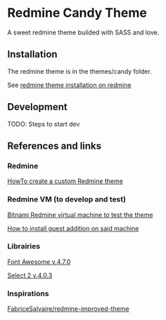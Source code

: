 # Redmine Candy Theme

A sweet redmine theme builded with SASS and love.

## Installation

The redmine theme is in the themes/candy folder.

See [redmine theme installation on redmine](http://www.redmine.org/projects/redmine/wiki/Themes)

## Development

TODO: Steps to start dev

## References and links

### Redmine

[HowTo create a custom Redmine theme](http://www.redmine.org/projects/redmine/wiki/HowTo_create_a_custom_Redmine_theme) 

### Redmine VM (to develop and test)

[Bitnami Redmine virtual machine to test the theme](https://bitnami.com/stack/redmine )

[How to install guest addition on said machine](https://docs.bitnami.com/virtual-machine/faq/#how-to-install-virtualbox-guest-additions-on-bitnami-virtual-machines)

### Librairies

[Font Awesome v.4.7.0](http://fontawesome.io/)

[Select 2 v.4.0.3](https://github.com/select2/select2/releases/tag/4.0.3)

### Inspirations

[FabriceSalvaire/redmine-improved-theme](https://github.com/FabriceSalvaire/redmine-improved-theme)